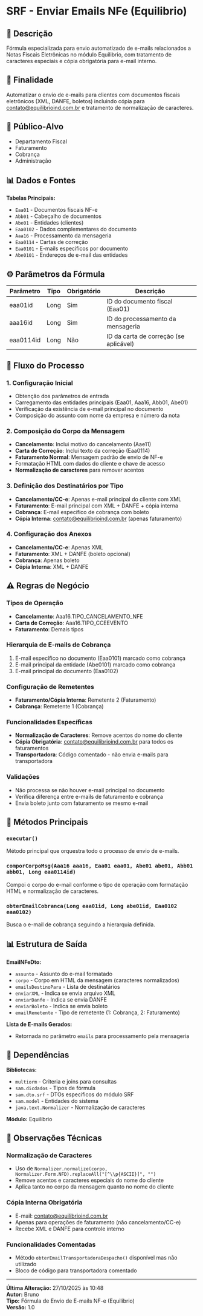 # SRF - Enviar Emails NFe (Equilibrio)

## 📖 Descrição
Fórmula especializada para envio automatizado de e-mails relacionados a Notas Fiscais Eletrônicas no módulo Equilibrio, com tratamento de caracteres especiais e cópia obrigatória para e-mail interno.

## 🎯 Finalidade
Automatizar o envio de e-mails para clientes com documentos fiscais eletrônicos (XML, DANFE, boletos) incluindo cópia para contato@equilibrioind.com.br e tratamento de normalização de caracteres.

## 👥 Público-Alvo
- Departamento Fiscal
- Faturamento
- Cobrança
- Administração

## 📊 Dados e Fontes

**Tabelas Principais:**
- `Eaa01` - Documentos fiscais NF-e
- `Abb01` - Cabeçalho de documentos
- `Abe01` - Entidades (clientes)
- `Eaa0102` - Dados complementares do documento
- `Aaa16` - Processamento da mensageria
- `Eaa0114` - Cartas de correção
- `Eaa0101` - E-mails específicos por documento
- `Abe0101` - Endereços de e-mail das entidades

## ⚙️ Parâmetros da Fórmula

| Parâmetro | Tipo | Obrigatório | Descrição |
|-----------|------|-------------|-----------|
| eaa01id | Long | Sim | ID do documento fiscal (Eaa01) |
| aaa16id | Long | Sim | ID do processamento da mensageria |
| eaa0114id | Long | Não | ID da carta de correção (se aplicável) |

## 🔄 Fluxo do Processo

### 1. **Configuração Inicial**
- Obtenção dos parâmetros de entrada
- Carregamento das entidades principais (Eaa01, Aaa16, Abb01, Abe01)
- Verificação da existência de e-mail principal no documento
- Composição do assunto com nome da empresa e número da nota

### 2. **Composição do Corpo da Mensagem**
- **Cancelamento**: Inclui motivo do cancelamento (Aae11)
- **Carta de Correção**: Inclui texto da correção (Eaa0114)
- **Faturamento Normal**: Mensagem padrão de envio de NF-e
- Formatação HTML com dados do cliente e chave de acesso
- **Normalização de caracteres** para remover acentos

### 3. **Definição dos Destinatários por Tipo**
- **Cancelamento/CC-e**: Apenas e-mail principal do cliente com XML
- **Faturamento**: E-mail principal com XML + DANFE + cópia interna
- **Cobrança**: E-mail específico de cobrança com boleto
- **Cópia Interna**: contato@equilibrioind.com.br (apenas faturamento)

### 4. **Configuração dos Anexos**
- **Cancelamento/CC-e**: Apenas XML
- **Faturamento**: XML + DANFE (boleto opcional)
- **Cobrança**: Apenas boleto
- **Cópia Interna**: XML + DANFE

## ⚠️ Regras de Negócio

### Tipos de Operação
- **Cancelamento**: Aaa16.TIPO_CANCELAMENTO_NFE
- **Carta de Correção**: Aaa16.TIPO_CCEEVENTO  
- **Faturamento**: Demais tipos

### Hierarquia de E-mails de Cobrança
1. E-mail específico no documento (Eaa0101) marcado como cobrança
2. E-mail principal da entidade (Abe0101) marcado como cobrança
3. E-mail principal do documento (Eaa0102)

### Configuração de Remetentes
- **Faturamento/Cópia Interna**: Remetente 2 (Faturamento)
- **Cobrança**: Remetente 1 (Cobrança)

### Funcionalidades Específicas
- **Normalização de Caracteres**: Remove acentos do nome do cliente
- **Cópia Obrigatória**: contato@equilibrioind.com.br para todos os faturamentos
- **Transportadora**: Código comentado - não envia e-mails para transportadora

### Validações
- Não processa se não houver e-mail principal no documento
- Verifica diferença entre e-mails de faturamento e cobrança
- Envia boleto junto com faturamento se mesmo e-mail

## 🔧 Métodos Principais

### `executar()`
Método principal que orquestra todo o processo de envio de e-mails.

### `comporCorpoMsg(Aaa16 aaa16, Eaa01 eaa01, Abe01 abe01, Abb01 abb01, Long eaa0114id)`
Compoi o corpo do e-mail conforme o tipo de operação com formatação HTML e normalização de caracteres.

### `obterEmailCobranca(Long eaa01id, Long abe01id, Eaa0102 eaa0102)`
Busca o e-mail de cobrança seguindo a hierarquia definida.

## 📊 Estrutura de Saída

**EmailNFeDto:**
- `assunto` - Assunto do e-mail formatado
- `corpo` - Corpo em HTML da mensagem (caracteres normalizados)
- `emailsDestinoPara` - Lista de destinatários
- `enviarXML` - Indica se envia arquivo XML
- `enviarDanfe` - Indica se envia DANFE
- `enviarBoleto` - Indica se envia boleto
- `emailRemetente` - Tipo de remetente (1: Cobrança, 2: Faturamento)

**Lista de E-mails Gerados:**
- Retornada no parâmetro `emails` para processamento pela mensageria

## 🔧 Dependências

**Bibliotecas:**
- `multiorm` - Criteria e joins para consultas
- `sam.dicdados` - Tipos de fórmula
- `sam.dto.srf` - DTOs específicos do módulo SRF
- `sam.model` - Entidades do sistema
- `java.text.Normalizer` - Normalização de caracteres

**Módulo:** Equilibrio

## 📝 Observações Técnicas

### Normalização de Caracteres
- Uso de `Normalizer.normalize(corpo, Normalizer.Form.NFD).replaceAll("[^\\p{ASCII}]", "")`
- Remove acentos e caracteres especiais do nome do cliente
- Aplica tanto no corpo da mensagem quanto no nome do cliente

### Cópia Interna Obrigatória
- E-mail: contato@equilibrioind.com.br
- Apenas para operações de faturamento (não cancelamento/CC-e)
- Recebe XML e DANFE para controle interno

### Funcionalidades Comentadas
- Método `obterEmailTransportadoraDespacho()` disponível mas não utilizado
- Bloco de código para transportadora comentado

---

**Última Alteração:** 27/10/2025 às 10:48  
**Autor:** Bruno  
**Tipo:** Fórmula de Envio de E-mails NF-e (Equilibrio)  
**Versão:** 1.0